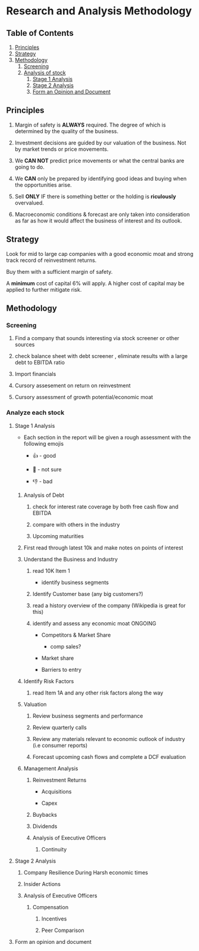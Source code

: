 # Research and Analysis Methodology
<a name="table-of-contents"></a>

## Table of Contents
1. [Principles](#principles)
1. [Strategy](#strategy)
1. [Methodology](#methodology)
	1. [Screening](#screening)
	1. [Analysis of stock](#stock-analysis)
		1. [Stage 1 Analysis](#analysis-stage-one)
		1. [Stage 2 Analysis](#analysis-stage-two)
		1. [Form an Opinion and Document](#document)

## Principles <a name="principles"></a>

1. Margin of safety is <b>ALWAYS</b> required. The degree of which is determined by the quality of the business.

1. Investment decisions are guided by our valuation of the business. Not by market trends or price movements.

1. We <b>CAN NOT</b> predict price movements or what the central banks are going to do.

1. We <b>CAN</b> only be prepared by identifying good ideas and buying when the opportunities arise.

1. Sell <b>ONLY</b> IF there is something better or the holding is <b>riculously</b> overvalued.

1. Macroeconomic conditions & forecast are only taken into consideration as far as how it would affect the business of interest and its outlook.

## Strategy <a name="strategy"></a>

<p>Look for mid to large cap companies with a good economic moat and strong track record of reinvestment returns.</p>

<p>Buy them with a sufficient margin of safety.</p>

<p>A <b>minimum</b> cost of capital 6% will apply. A higher cost of capital may be applied to further mitigate risk.</p>

## Methodology <a name="methodology"></a>

### Screening <a name="screening"></a>

1. Find a company that sounds interesting via stock screener or other sources

1. check balance sheet with debt screener , eliminate results with a large debt to EBITDA ratio

1. Import financials 

1. Cursory assesement on return on reinvestment

1. Cursory assessment of growth potential/economic moat


### Analyze each stock <a name="stock-analysis"></a>

1. Stage 1 Analysis <a name="analysis-stage-one"></a>

	* Each section in the report will be given a rough assessment with the following emojis
		- :+1: - good

		- :thinking: - not sure

		- :-1: - bad

	1. Analysis of Debt
		1. check for interest rate coverage by both free cash flow and EBITDA

		1. compare with others in the industry

		1. Upcoming maturities

	1. First read through latest 10k and make notes on points of interest

	1. Understand the Business and Industry
		1. read 10K Item 1
			- identify business segments

		1. Identify Customer base (any big customers?)

		1. read a history overview of the company (Wikipedia is great for this)

		1. identify and assess any economic moat ONGOING
			- Competitors & Market Share
				- comp sales?

			- Market share

			- Barriers to entry

	1. Identify Risk Factors

		1. read Item 1A and any other risk factors along the way

	1. Valuation

		1. Review business segments and performance

		1. Review quarterly calls

		1. Review any materials relevant to economic outlook of industry (i.e consumer reports)

		1. Forecast upcoming cash flows and complete a DCF evaluation


	1. Management Analysis

		1. Reinvestment Returns

			- Acquisitions

			- Capex

		1. Buybacks

		1. Dividends

		1. Analysis of Executive Officers

			1. Continuity


1. Stage 2 Analysis <a name="analysis-stage-two"></a>

	1. Company Resilience During Harsh economic times

	1. Insider Actions

	1. Analysis of Executive Officers

		1. Compensation

			1. Incentives

			2. Peer Comparison

1. Form an opinion and document <a name="document"></a>


